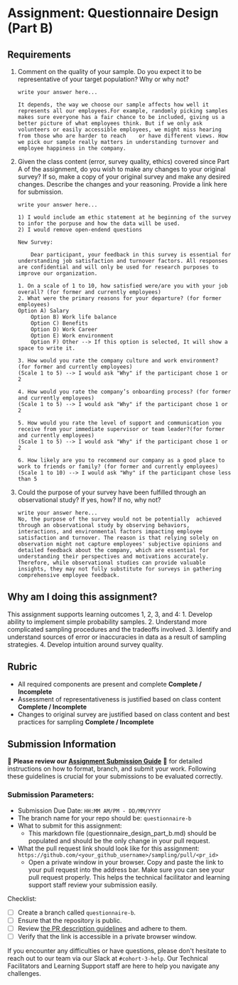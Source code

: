 # Assignment: Questionnaire Design (Part B)

## Requirements
1. Comment on the quality of your sample. Do you expect it to be representative of your target population? Why or why not?

    ```
    write your answer here...
    
	It depends, the way we choose our sample affects how well it represents all our employees.For example, randomly picking samples makes sure everyone has a fair chance to be included, giving us a better picture of what employees think. But if we only ask volunteers or easily accessible employees, we might miss hearing from those who are harder to reach 	or have different views. How we pick our sample really matters in understanding turnover and employee happiness in the company.    

    ```

3. Given the class content (error, survey quality, ethics) covered since Part A of the assignment, do you wish to make any changes to your original survey? If so, make a copy of your original survey and make any desired changes. Describe the changes and your reasoning. Provide a link here for submission.

    ```
    write your answer here...

   	1) I would include am ethic statement at he beginning of the survey to infor the porpuse and how the data will be used.
	2) I would remove open-endend questions

 	New Survey:

    	Dear participant, your feedback in this survey is essential for understanding job satisfaction and turnover factors. All responses are confidential and will only be used for research purposes to improve our organization.
    
	1. On a scale of 1 to 10, how satisfied were/are you with your job overall? (for former and currently employees) 
	2. What were the primary reasons for your departure? (for former employees) 
	Option A) Salary
    	Option B) Work life balance
    	Option C) Benefits
    	Option D) Work Career
    	Option E) Work environment
    	Option F) Other --> If this option is selected, It will show a space to write it.
	
	3. How would you rate the company culture and work environment? (for former and currently employees) 
	(Scale 1 to 5) --> I would ask "Why" if the participant chose 1 or 2 
	
	4. How would you rate the company’s onboarding process? (for former and currently employees) 
	(Scale 1 to 5) --> I would ask "Why" if the participant chose 1 or 2 
	
	5. How would you rate the level of support and communication you receive from your immediate supervisor or team leader?(for former and currently employees) 
	(Scale 1 to 5) --> I would ask "Why" if the participant chose 1 or 2 
	
	6. How likely are you to recommend our company as a good place to work to friends or family? (for former and currently employees)
	(Scale 1 to 10) --> I would ask "Why" if the participant chose less than 5
	
    ```

4. Could the purpose of your survey have been fulfilled through an observational study? If yes, how? If no, why not?

    ```
    write your answer here...
   No, the purpose of the survey would not be potentially  achieved through an observational study by observing behaviors, interactions, and environmental factors impacting employee satisfaction and turnover. The reason is that relying solely on observation might not capture employees' subjective opinions and detailed feedback about the company, which are essential for understanding their perspectives and motivations accurately. Therefore, while observational studies can provide valuable insights, they may not fully substitute for surveys in gathering comprehensive employee feedback.
    
    ```

## Why am I doing this assignment?

This assignment supports learning outcomes 1, 2, 3, and 4:
	1.	Develop ability to implement simple probability samples.
	2.	Understand more complicated sampling procedures and the tradeoffs involved.
	3.	Identify and understand sources of error or inaccuracies in data as a result of sampling strategies.
	4.	Develop intuition around survey quality.

## Rubric

-	All required components are present and complete **Complete / Incomplete**
-	Assessment of representativeness is justified based on class content **Complete / Incomplete**
-	Changes to original survey are justified based on class content and best practices for sampling **Complete / Incomplete**

## Submission Information

🚨 **Please review our [Assignment Submission Guide](https://github.com/UofT-DSI/onboarding/blob/main/onboarding_documents/submissions.md)** 🚨 for detailed instructions on how to format, branch, and submit your work. Following these guidelines is crucial for your submissions to be evaluated correctly.

### Submission Parameters:
* Submission Due Date: `HH:MM AM/PM - DD/MM/YYYY`
* The branch name for your repo should be: `questionnaire-b`
* What to submit for this assignment:
    * This markdown file (questionnaire_design_part_b.md) should be populated and should be the only change in your pull request.
* What the pull request link should look like for this assignment: `https://github.com/<your_github_username>/sampling/pull/<pr_id>`
    * Open a private window in your browser. Copy and paste the link to your pull request into the address bar. Make sure you can see your pull request properly. This helps the technical facilitator and learning support staff review your submission easily.

Checklist:
- [ ] Create a branch called `questionnaire-b`.
- [ ] Ensure that the repository is public.
- [ ] Review [the PR description guidelines](https://github.com/UofT-DSI/onboarding/blob/main/onboarding_documents/submissions.md#guidelines-for-pull-request-descriptions) and adhere to them.
- [ ] Verify that the link is accessible in a private browser window.

If you encounter any difficulties or have questions, please don't hesitate to reach out to our team via our Slack at `#cohort-3-help`. Our Technical Facilitators and Learning Support staff are here to help you navigate any challenges.
